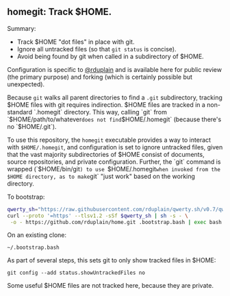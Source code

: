 homegit: Track $HOME.
---------------------

Summary:

* Track $HOME "dot files" in place with git.
* Ignore all untracked files (so that `git status` is concise).
* Avoid being found by git when called in a subdirectory of $HOME.

Configuration is specific to [@rduplain](https://github.com/rduplain) and is
available here for public review (the primary purpose) and forking (which is
certainly possible but unexpected).

Because `git` walks all parent directories to find a `.git` subdirectory,
tracking $HOME files with git requires indirection. $HOME files are tracked in
a non-standard `.homegit` directory. This way, calling `git` from
`$HOME/path/to/whatever` does not find `$HOME/.homegit` (because there's no
`$HOME/.git`).

To use this repository, the `homegit` executable provides a way to interact
with `$HOME/.homegit`, and configuration is set to ignore untracked files,
given that the vast majority subdirectories of $HOME consist of documents,
source repositories, and private configuration. Further, the `git` command is
wrapped (`$HOME/bin/git`) to use `$HOME/.homegit` when invoked from the $HOME
directory, as to make `git` "just work" based on the working directory.

To bootstrap:

```sh
qwerty_sh="https://raw.githubusercontent.com/rduplain/qwerty.sh/v0.7/qwerty.sh"
curl --proto '=https' --tlsv1.2 -sSf $qwerty_sh | sh -s - \
 -o - https://github.com/rduplain/home.git .bootstrap.bash | exec bash -s -
```

On an existing clone:

    ~/.bootstrap.bash

As part of several steps, this sets git to only show tracked files in $HOME:

    git config --add status.showUntrackedFiles no

Some useful $HOME files are not tracked here, because they are private.
